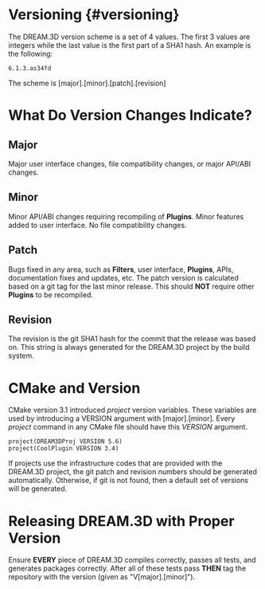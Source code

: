 Versioning {#versioning}
========

The DREAM.3D version scheme is a set of 4 values. The first 3 values are integers while the last value is the first part of a SHA1 hash. An example is the following:

    6.1.3.as34fd

The scheme is [major].[minor].[patch].[revision]

# What Do Version Changes Indicate? #

## Major ##

Major user interface changes, file compatibility changes, or major API/ABI changes.

## Minor ##
 
Minor API/ABI changes requiring recompiling of **Plugins**. Minor features added to user interface. No file compatibility changes.

## Patch ##

Bugs fixed in any area, such as **Filters**, user interface, **Plugins**, APIs, documentation fixes and updates, etc. The patch version is calculated based on a git tag for the last minor release. This should **NOT** require other **Plugins** to be recompiled.

## Revision ##

The revision is the git SHA1 hash for the commit that the release was based on. This string is always generated for the DREAM.3D project by the build system.

# CMake and Version #

CMake version 3.1 introduced _project_ version variables. These variables are used by introducing a VERSION argument with [major].[minor]. Every _project_ command in any CMake file should have this _VERSION_ argument.

    project(DREAM3DProj VERSION 5.6)
    project(CoolPlugin VERSION 3.4)

If projects use the infrastructure codes that are provided with the DREAM.3D project, the git patch and revision numbers should be generated automatically. Otherwise, if git is not found, then a default set of versions will be generated. 

# Releasing DREAM.3D with Proper Version #

Ensure **EVERY** piece of DREAM.3D compiles correctly, passes all tests, and generates packages correctly. After all of these tests pass **THEN** tag the repository with the version (given as "V[major].[minor]").


